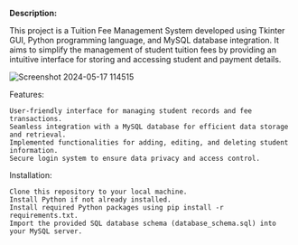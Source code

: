 **Description:**

This project is a Tuition Fee Management System developed using Tkinter GUI, Python programming language, and MySQL database integration. It aims to simplify the management of student tuition fees by providing an intuitive interface for storing and accessing student and payment details.

![Screenshot 2024-05-17 114515](https://github.com/kumkum1121/Fee-Management/assets/167023304/ab86a88d-f807-48bb-8df4-8315ebe7c74a)

Features:

    User-friendly interface for managing student records and fee transactions.
    Seamless integration with a MySQL database for efficient data storage and retrieval.
    Implemented functionalities for adding, editing, and deleting student information.
    Secure login system to ensure data privacy and access control.

Installation:

    Clone this repository to your local machine.
    Install Python if not already installed.
    Install required Python packages using pip install -r requirements.txt.
    Import the provided SQL database schema (database_schema.sql) into your MySQL server.
